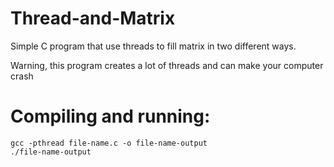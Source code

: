 # Thread-and-Matrix
Simple C program that use threads to fill matrix in two different ways.

Warning, this program creates a lot of threads and can make your computer crash

# Compiling and running:
```
gcc -pthread file-name.c -o file-name-output
./file-name-output
```
